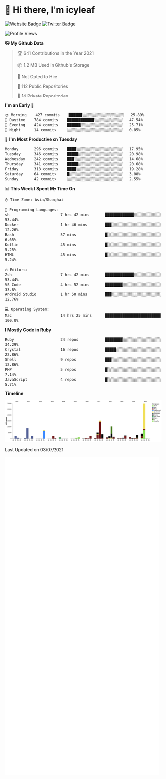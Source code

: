 # 👋 Hi there, I'm icyleaf

[![Website Badge](https://img.shields.io/badge/-icyleaf.com-444444?style=flat&logo=Google-Chrome&logoColor=f2f2f2&link=https://icyleaf.com)](https://icyleaf.com)
[![Twitter Badge](https://img.shields.io/badge/-@icyleaf-1da1f2?style=flat&labelColor=1ca0f1&logo=twitter&logoColor=white&link=https://twitter.com/icyleaf)](https://twitter.com/icyleaf)

<!--START_SECTION:waka-->
![Profile Views](http://img.shields.io/badge/Profile%20Views-0-blue)

**🐱 My Github Data** 

> 🏆 641 Contributions in the Year 2021
 > 
> 📦 1.2 MB Used in Github's Storage 
 > 
> 🚫 Not Opted to Hire
 > 
> 📜 112 Public Repositories 
 > 
> 🔑 14 Private Repositories  
 > 
**I'm an Early 🐤** 

```text
🌞 Morning    427 commits    ██████░░░░░░░░░░░░░░░░░░░   25.89% 
🌆 Daytime    784 commits    ████████████░░░░░░░░░░░░░   47.54% 
🌃 Evening    424 commits    ██████░░░░░░░░░░░░░░░░░░░   25.71% 
🌙 Night      14 commits     ░░░░░░░░░░░░░░░░░░░░░░░░░   0.85%

```
📅 **I'm Most Productive on Tuesday** 

```text
Monday       296 commits    ████░░░░░░░░░░░░░░░░░░░░░   17.95% 
Tuesday      346 commits    █████░░░░░░░░░░░░░░░░░░░░   20.98% 
Wednesday    242 commits    ███░░░░░░░░░░░░░░░░░░░░░░   14.68% 
Thursday     341 commits    █████░░░░░░░░░░░░░░░░░░░░   20.68% 
Friday       318 commits    ████░░░░░░░░░░░░░░░░░░░░░   19.28% 
Saturday     64 commits     █░░░░░░░░░░░░░░░░░░░░░░░░   3.88% 
Sunday       42 commits     ░░░░░░░░░░░░░░░░░░░░░░░░░   2.55%

```


📊 **This Week I Spent My Time On** 

```text
⌚︎ Time Zone: Asia/Shanghai

💬 Programming Languages: 
sh                       7 hrs 42 mins       █████████████░░░░░░░░░░░░   53.44% 
Docker                   1 hr 46 mins        ███░░░░░░░░░░░░░░░░░░░░░░   12.26% 
Bash                     57 mins             █░░░░░░░░░░░░░░░░░░░░░░░░   6.65% 
Kotlin                   45 mins             █░░░░░░░░░░░░░░░░░░░░░░░░   5.25% 
HTML                     45 mins             █░░░░░░░░░░░░░░░░░░░░░░░░   5.24%

🔥 Editors: 
Zsh                      7 hrs 42 mins       █████████████░░░░░░░░░░░░   53.44% 
VS Code                  4 hrs 52 mins       ████████░░░░░░░░░░░░░░░░░   33.8% 
Android Studio           1 hr 50 mins        ███░░░░░░░░░░░░░░░░░░░░░░   12.76%

💻 Operating System: 
Mac                      14 hrs 25 mins      █████████████████████████   100.0%

```

**I Mostly Code in Ruby** 

```text
Ruby                     24 repos            ████████░░░░░░░░░░░░░░░░░   34.29% 
Crystal                  16 repos            █████░░░░░░░░░░░░░░░░░░░░   22.86% 
Shell                    9 repos             ███░░░░░░░░░░░░░░░░░░░░░░   12.86% 
PHP                      5 repos             █░░░░░░░░░░░░░░░░░░░░░░░░   7.14% 
JavaScript               4 repos             █░░░░░░░░░░░░░░░░░░░░░░░░   5.71%

```


**Timeline**

![Chart not found](https://raw.githubusercontent.com/icyleaf/icyleaf/main/charts/bar_graph.png) 


 Last Updated on 03/07/2021
<!--END_SECTION:waka-->

![Metrics](https://github.com/icyleaf/icyleaf/blob/main/github-metrics.svg)

